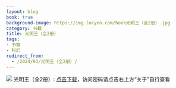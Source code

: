 ```yaml
---
layout: blog
book: true
background-image: https://img.locyoo.com/book光明王（全2册）.jpg
category: 书籍
title: 光明王（全2册）
tags:
- 书籍
- 科幻
redirect_from:
  - /2024/03/光明王（全2册）/
---
```

![](https://img.locyoo.com/book光明王（全2册）.jpg)
光明王（全2册）: <a name = "ref1" href="https://url18.ctfile.com/f/50983618-1353911020-e2feea?p=3619">点击下载</a>，访问密码请点击右上方“关于”自行查看